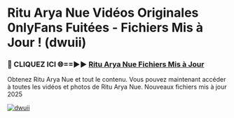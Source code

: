 # Ritu Arya Nue Vidéos Originales 0nlyFans Fuitées - Fichiers Mis à Jour ! (dwuii)

<h3>🔴 CLIQUEZ ICI 🌐==►► <a href="https://tinyurl.com/2pmr4ezf" rel="nofollow">Ritu Arya Nue Fichiers Mis à Jour</a></h3>

Obtenez Ritu Arya Nue et tout le contenu. Vous pouvez maintenant accéder à toutes les vidéos et photos de Ritu Arya Nue. Nouveaux fichiers mis à jour 2025

[![dwuii](https://i.imgur.com/6SNvagu.gif)](https://tinyurl.com/2pmr4ezf)
